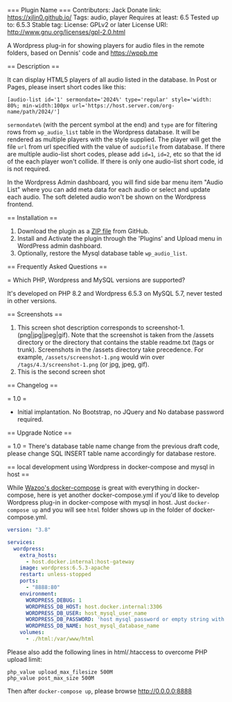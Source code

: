 === Plugin Name ===
Contributors: Jack
Donate link: https://xjlin0.github.io/
Tags: audio, player
Requires at least: 6.5
Tested up to: 6.5.3
Stable tag:
License: GPLv2 or later
License URI: http://www.gnu.org/licenses/gpl-2.0.html

A Wordpress plug-in for showing players for audio files in the remote folders, based on Dennis' code and https://wppb.me

== Description ==

It can display HTML5 players of all audio listed in the database. In Post or Pages, please insert short codes like this:
```
[audio-list id='1' sermondate='2024%' type='regular' style='width: 80%; min-width:100px url='https://host.server.com/org-name/path/2024/']
```
`sermondate%` (with the percent symbol at the end) and `type` are for filtering rows from `wp_audio_list` table in the Wordpress database.  It will be rendered as multiple players with the style supplied.  The player will get the file `url` from url specified with the value of `audiofile` from database. If there are multiple audio-list short codes, please add `id=1`, `id=2`, etc so that the id of the each player won't collide. If there is only one audio-list short code, id is not required.

In the Wordpress Admin dashboard, you will find side bar menu item "Audio List" where you can add meta data for each audio or select and update each audio.  The soft deleted audio won't be shown on the Wordpress frontend.

== Installation ==

1. Download the plugin as a [ZIP file](https://github.com/xjlin0/audio-list/archive/master.zip) from GitHub.
2. Install and Activate the plugin through the 'Plugins' and Upload menu in WordPress admin dashboard.
3. Optionally, restore the Mysql database table `wp_audio_list`.

== Frequently Asked Questions ==

= Which PHP, Wordpress and MySQL versions are supported?

It's developed on PHP 8.2 and Wordpress 6.5.3 on MySQL 5.7, never tested in other versions.

== Screenshots ==

1. This screen shot description corresponds to screenshot-1.(png|jpg|jpeg|gif). Note that the screenshot is taken from
the /assets directory or the directory that contains the stable readme.txt (tags or trunk). Screenshots in the /assets
directory take precedence. For example, `/assets/screenshot-1.png` would win over `/tags/4.3/screenshot-1.png`
(or jpg, jpeg, gif).
2. This is the second screen shot

== Changelog ==

= 1.0 =
* Initial implantation. No Bootstrap, no JQuery and No database password required.


== Upgrade Notice ==

= 1.0 =
There's database table name change from the previous draft code, please change SQL INSERT table name accordingly for database restore.

== local development using Wordpress in docker-compose and mysql in host ==

While [Wazoo's docker-compose](https://youtu.be/gEceSAJI_3s) is great with everything in docker-compose, here is yet another docker-compose.yml if you'd like to develop Wordpress plug-in in docker-compose with mysql in host.  Just `docker-compose up` and you will see `html` folder shows up in the folder of docker-compose.yml.

```yaml
version: "3.8"

services:
  wordpress:
    extra_hosts:
      - host.docker.internal:host-gateway
    image: wordpress:6.5.3-apache
    restart: unless-stopped
    ports:
      - "8888:80"
    environment:
      WORDPRESS_DEBUG: 1
      WORDPRESS_DB_HOST: host.docker.internal:3306
      WORDPRESS_DB_USER: host_mysql_user_name
      WORDPRESS_DB_PASSWORD: 'host mysql password or empty string with quotes'
      WORDPRESS_DB_NAME: host_mysql_database_name
    volumes:
      - ./html:/var/www/html
```

Please also add the following lines in html/.htaccess to overcome PHP upload limit:
```
php_value upload_max_filesize 500M
php_value post_max_size 500M
```
Then after `docker-compose up`, please browse http://0.0.0.0:8888 